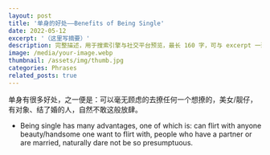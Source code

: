 ```yaml
---
layout: post
title: '单身的好处——Benefits of Being Single'
date: 2022-05-12
excerpt: '（这里写摘要）'
description: 完整描述，用于搜索引擎与社交平台预览，最长 160 字，可与 excerpt 一致
image: /media/your-image.webp
thumbnail: /assets/img/thumb.jpg
categories: Phrases
related_posts: true
---
```


单身有很多好处，之一便是：可以毫无顾虑的去撩任何一个想撩的，美女/靓仔，有对象、结了婚的人，自然不敢这般放肆。

- Being single has many advantages, one of which is: can flirt with anyone beauty/handsome one want to flirt with, people who have a partner or are married, naturally dare not be so presumptuous.